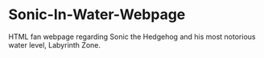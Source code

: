 # Sonic-In-Water-Webpage
HTML fan webpage regarding Sonic the Hedgehog and his most notorious water level, Labyrinth Zone.
